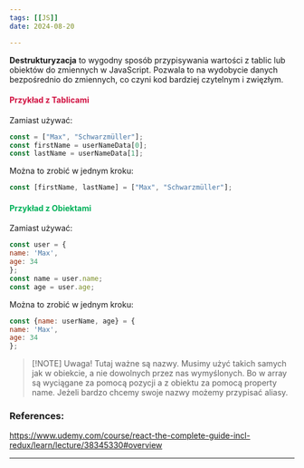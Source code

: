 ```yaml
--- 
tags: [[JS]]
date: 2024-08-20

---
```

**Destrukturyzacja** to wygodny sposób przypisywania wartości z tablic lub obiektów do zmiennych w JavaScript. Pozwala to na wydobycie danych bezpośrednio do zmiennych, co czyni kod bardziej czytelnym i zwięzłym.
#### <span style="color: #d11141;">Przykład z Tablicami</span>

Zamiast używać:
```js
const = ["Max", "Schwarzmüller"];
const firstName = userNameData[0];
const lastName = userNameData[1];
```
Można to zrobić w jednym kroku:
```js
const [firstName, lastName] = ["Max", "Schwarzmüller"];
```

#### <span style="color: #00b159;">Przykład z Obiektami</span>
Zamiast używać:
```js
const user = {
name: 'Max',
age: 34
};
const name = user.name;
const age = user.age;
```

Można to zrobić w jednym kroku:
```js
const {name: userName, age} = {
name: 'Max',
age: 34
};
```

>[!NOTE] Uwaga!
>Tutaj ważne są nazwy. Musimy użyć takich samych jak w obiekcie, a nie dowolnych przez nas wymyślonych. Bo w array są wyciągane za pomocą pozycji a z obiektu za pomocą property name. Jeżeli bardzo chcemy swoje nazwy możemy przypisać aliasy.

### References:
https://www.udemy.com/course/react-the-complete-guide-incl-redux/learn/lecture/38345330#overview

---



